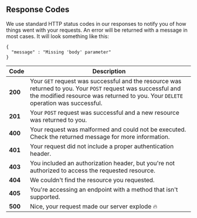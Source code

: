 ## Response Codes
We use standard HTTP status codes in our responses to notify you of how things went with your requests. An error will be returned with a message in most cases. It will look something like this:

```
{
  "message" : "Missing 'body' parameter"
}
```

Code | Description
--- | ---
**200** | Your `GET` request was successful and the resource was returned to you. Your `POST` request was successful and the modified resource was returned to you. Your `DELETE` operation was successful.
**201** | Your `POST` request was successful and a new resource was returned to you.
**400** | Your request was malformed and could not be executed. Check the returned message for more information.
**401** | Your request did not include a proper authentication header.
**403** | You included an authorization header, but you're not authorized to access the requested resource.
**404** | We couldn't find the resource you requested.
**405** | You're accessing an endpoint with a method that isn't supported.
**500** | Nice, your request made our server explode :fire:
